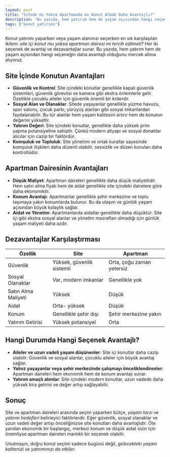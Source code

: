 ```yaml
---
layout: post
title: "Sitede mi Yoksa Apartmanda mı Konut Almak Daha Avantajlı?"
description: "Bu yazıda, hem yatırım hem de yaşam açısından hangi seçeneğin daha avantajlı olduğunu mercek altına alıyoruz."
tags: ["konut yatırımı"]
---
```


Konut yatırımı yaparken veya yaşam alanınızı seçerken en sık karşılaşılan ikilem: *site içi konut mu yoksa apartman dairesi mi tercih edilmeli?* Her iki seçenek de avantaj ve dezavantajlar sunar. Bu yazıda, hem yatırım hem de yaşam açısından hangi seçeneğin daha avantajlı olduğunu mercek altına alıyoruz.

## Site İçinde Konutun Avantajları

- **Güvenlik ve Kontrol**: Site içindeki konutlar genellikle kapalı güvenlik sistemleri, güvenlik görevlisi ve kamera gibi ekstra önlemlerle gelir. Özellikle çocuklu aileler için güvenlik önemli bir kriterdir.
- **Sosyal Alan ve Olanaklar**: Sitede yaşayanlar genellikle yüzme havuzu, spor salonu, çocuk parkı, yürüyüş alanları gibi sosyal imkanlardan faydalanabilir. Bu tür alanlar hem yaşam kalitesini artırır hem de konutun değerini yükseltir.
- **Yatırım Değeri**: Site içindeki konutlar, genellikle daha yüksek prim yapma potansiyeline sahiptir. Çünkü modern altyapı ve sosyal donatılar alıcılar için cazip bir faktördür.
- **Komşuluk ve Topluluk**: Site yönetimi ve ortak kurallar sayesinde komşuluk ilişkileri daha düzenli olabilir, sessizlik ve düzen konuları daha kontrollüdür.

## Apartman Dairesinin Avantajları

- **Düşük Maliyet**: Apartman daireleri genellikle daha düşük maliyetlidir. Hem satın alma fiyatı hem de aidat genellikle site içindeki dairelere göre daha ekonomiktir.
- **Konum Avantajı**: Apartmanlar genellikle şehir merkezine ve toplu taşımaya yakın konumlarda bulunur. Bu da ulaşım ve günlük yaşam açısından büyük kolaylık sağlar.
- **Aidat ve Yönetim**: Apartmanlarda aidatlar genellikle daha düşüktür. Site içi gibi ekstra sosyal alanlar ve yönetim masrafları olmadığı için günlük yaşam maliyeti daha azdır.

## Dezavantajlar Karşılaştırması

| Özellik             | Site                      | Apartman                  |
| ------------------- | ------------------------- | ------------------------- |
| Güvenlik            | Yüksek, güvenlik sistemli | Orta, çoğu zaman yetersiz |
| Sosyal Olanaklar    | Var, modern imkanlar      | Genellikle yok            |
| Satın Alma Maliyeti | Yüksek                    | Düşük                     |
| Aidat               | Orta- yüksek              | Düşük                     |
| Konum               | Genellikle şehir dışı     | Şehir merkezine yakın     |
| Yatırım Getirisi    | Yüksek potansiyel         | Orta                      |

## Hangi Durumda Hangi Seçenek Avantajlı?

- **Aileler ve uzun vadeli yaşam düşünenler**: Site içi konutlar daha cazip olabilir. Güvenlik ve sosyal alanlar, çocuklu aileler için büyük avantaj sağlar.
- **Yalnız yaşayanlar veya şehir merkezinde çalışmayı önceliklendirenler**: Apartman daireleri hem ekonomik hem de konum avantajı sunar.
- **Yatırım amaçlı alımlar**: Site içindeki modern konutlar, uzun vadede daha yüksek kira getirisi ve değer artışı sağlayabilir.

## Sonuç

Site ve apartman daireleri arasında seçim yaparken bütçe, *yaşam tarzı* ve *yatırım hedefleri* belirleyici faktörlerdir. Eğer güvenlik, sosyal olanaklar ve uzun vadeli değer artışı önceliğinizse site konutları daha avantajlıdır. Öte yandan ekonomik bir başlangıç, merkezi konum ve düşük aidat sizin için önemliyse apartman daireleri mantıklı bir seçenek olabilir.

Unutmayın, doğru konut seçimi sadece bugünü değil, *gelecekteki yaşam kalitenizi ve yatırımınızı da etkiler*.